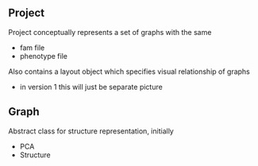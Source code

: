 

## Project

Project conceptually represents a set of graphs with the same
* fam file
* phenotype file

Also contains a layout object which specifies visual relationship of graphs
* in version 1 this will just be separate picture



## Graph

Abstract class for structure representation, initially

* PCA
* Structure

